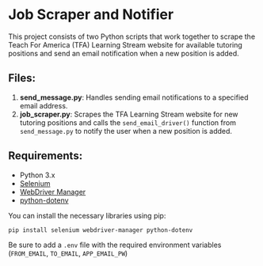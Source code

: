 # Job Scraper and Notifier

This project consists of two Python scripts that work together to scrape the Teach For America (TFA) Learning Stream website for available tutoring positions and send an email notification when a new position is added.

## Files:
1. **send_message.py**: Handles sending email notifications to a specified email address.
2. **job_scraper.py**: Scrapes the TFA Learning Stream website for new tutoring positions and calls the `send_email_driver()` function from `send_message.py` to notify the user when a new position is added.

## Requirements:
- Python 3.x
- [Selenium](https://www.selenium.dev/documentation/webdriver/)
- [WebDriver Manager](https://github.com/SergeyPirogov/webdriver_manager)
- [python-dotenv](https://pypi.org/project/python-dotenv/)

You can install the necessary libraries using pip:

```bash
pip install selenium webdriver-manager python-dotenv
```

Be sure to add a `.env` file with the required environment variables (`FROM_EMAIL`, `TO_EMAIL`, `APP_EMAIL_PW`)
